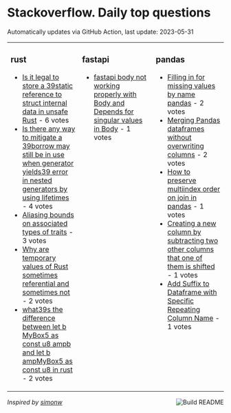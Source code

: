 # Stackoverflow. Daily top questions 

Automatically updates via GitHub Action, last update: <!-- date starts -->2023-05-31<!-- date ends -->


<table><tr><td valign="top" width="33%">

### rust
<!-- rust starts -->
* [Is it legal to store a 39static reference to struct internal data in unsafe Rust](https://stackoverflow.com/questions/76364698/is-it-legal-to-store-a-static-reference-to-struct-internal-data-in-unsafe-rust) - 6 votes
* [Is there any way to mitigate a 39borrow may still be in use when generator yields39 error in nested generators by using lifetimes](https://stackoverflow.com/questions/76376508/is-there-any-way-to-mitigate-a-borrow-may-still-be-in-use-when-generator-yields) - 4 votes
* [Aliasing bounds on associated types of traits](https://stackoverflow.com/questions/76361626/aliasing-bounds-on-associated-types-of-traits) - 3 votes
* [Why are temporary values of Rust sometimes referential and sometimes not](https://stackoverflow.com/questions/76362527/why-are-temporary-values-of-rust-sometimes-referential-and-sometimes-not) - 2 votes
* [what39s the difference between let b  MyBox5 as const u8 ampb and let b  ampMyBox5 as const u8  in rust](https://stackoverflow.com/questions/76369643/whats-the-difference-between-let-b-mybox5-as-const-u8-b-and-let-b) - 2 votes
<!-- rust ends -->
</td><td valign="top" width="34%">


### fastapi
<!-- fastapi starts -->
* [fastapi body not working properly with Body and Depends for singular values in Body](https://stackoverflow.com/questions/76366462/fastapi-body-not-working-properly-with-body-and-depends-for-singular-values-in-b) - 1 votes
<!-- fastapi ends -->
</td><td valign="top" width="34%">


### pandas
<!-- pandas starts -->
* [Filling in for missing values by name pandas](https://stackoverflow.com/questions/76368145/filling-in-for-missing-values-by-name-pandas) - 2 votes
* [Merging Pandas dataframes without overwriting columns](https://stackoverflow.com/questions/76373238/merging-pandas-dataframes-without-overwriting-columns) - 2 votes
* [How to preserve multiindex order on join in pandas](https://stackoverflow.com/questions/76363333/how-to-preserve-multiindex-order-on-join-in-pandas) - 1 votes
* [Creating a new column by subtracting two other columns that one of them is shifted](https://stackoverflow.com/questions/76370054/creating-a-new-column-by-subtracting-two-other-columns-that-one-of-them-is-shift) - 1 votes
* [Add Suffix to Dataframe with Specific Repeating Column Name](https://stackoverflow.com/questions/76368834/add-suffix-to-dataframe-with-specific-repeating-column-name) - 1 votes
<!-- pandas ends -->
</td></tr></table>

<a href="https://github.com/hp0404/hp0404/actions"><img src="https://github.com/hp0404/hp0404/workflows/Build%20README/badge.svg" align="right" alt="Build README"></a> <p>*Inspired by  [simonw](https://github.com/simonw/simonw)*</p>
